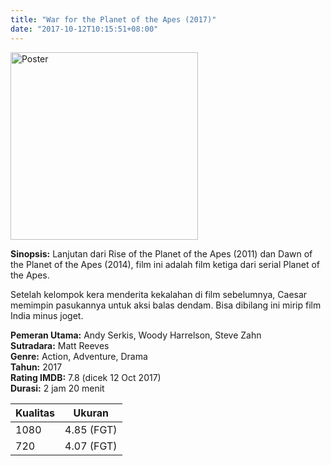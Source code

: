 ```yaml
---
title: "War for the Planet of the Apes (2017)"
date: "2017-10-12T10:15:51+08:00"
---
```


<img src="/img/poster/film-war-for-the-planet-of-the-apes-2017.jpg" alt="Poster" style="width: 300px;"/>

**Sinopsis:** Lanjutan dari Rise of the Planet of the Apes (2011) dan Dawn of the Planet of the Apes (2014), film ini adalah film ketiga dari serial Planet of the Apes.

Setelah kelompok kera menderita kekalahan di film sebelumnya, Caesar memimpin pasukannya untuk aksi balas dendam. Bisa dibilang ini mirip film India minus joget.

**Pemeran Utama:** Andy Serkis, Woody Harrelson, Steve Zahn  
**Sutradara:** Matt Reeves  
**Genre:** Action, Adventure, Drama  
**Tahun:** 2017  
**Rating IMDB:** 7.8 (dicek 12 Oct 2017)  
**Durasi:** 2 jam 20 menit

Kualitas | Ukuran
-------- | ------
1080     | 4.85 (FGT)
720      | 4.07 (FGT)
